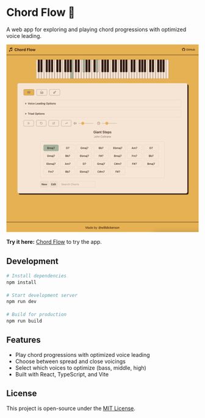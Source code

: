 # Chord Flow 🎵

A web app for exploring and playing chord progressions with optimized voice leading.

![Chord Flow Screenshot](./docs/chord-flow.png)

**Try it here:** [Chord Flow](https://willdickerson.github.io/chord-flow/) to try the app.

## Development

```bash
# Install dependencies
npm install

# Start development server
npm run dev

# Build for production
npm run build
```

## Features

- Play chord progressions with optimized voice leading
- Choose between spread and close voicings
- Select which voices to optimize (bass, middle, high)
- Built with React, TypeScript, and Vite

## License

This project is open-source under the [MIT License](LICENSE).

